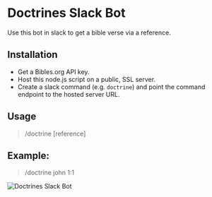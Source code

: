 # Doctrines Slack Bot

Use this bot in slack to get a bible verse via a reference.

## Installation

- Get a Bibles.org API key.
- Host this node.js script on a public, SSL server.
- Create a slack command (e.g. `doctrine`) and point the command endpoint to the hosted server URL.

## Usage

> /doctrine [reference]

## Example:

> /doctrine john 1:1

![Doctrines Slack Bot](http://d.pr/i/1gFZc+)
